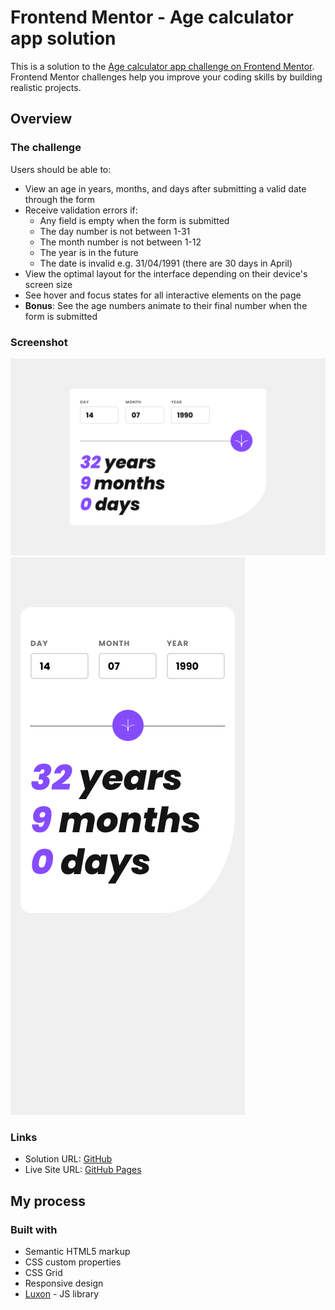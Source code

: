 # Frontend Mentor - Age calculator app solution

This is a solution to the [Age calculator app challenge on Frontend Mentor](https://www.frontendmentor.io/challenges/age-calculator-app-dF9DFFpj-Q). Frontend Mentor challenges help you improve your coding skills by building realistic projects.

## Overview

### The challenge

Users should be able to:

- View an age in years, months, and days after submitting a valid date through the form
- Receive validation errors if:
  - Any field is empty when the form is submitted
  - The day number is not between 1-31
  - The month number is not between 1-12
  - The year is in the future
  - The date is invalid e.g. 31/04/1991 (there are 30 days in April)
- View the optimal layout for the interface depending on their device's screen size
- See hover and focus states for all interactive elements on the page
- **Bonus**: See the age numbers animate to their final number when the form is submitted

### Screenshot

![](./desktop.png)
![](./mobile.png)

### Links

- Solution URL: [GitHub](https://github.com/leemander/Frontend-Mentor-Projects/tree/main/age-calculator-app-main)
- Live Site URL: [GitHub Pages](https://leemander.github.io/Frontend-Mentor-Projects/age-calculator-app-main/)

## My process

### Built with

- Semantic HTML5 markup
- CSS custom properties
- CSS Grid
- Responsive design
- [Luxon](https://moment.github.io/luxon/) - JS library
